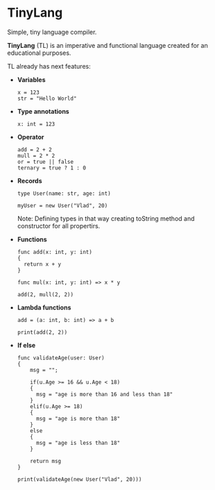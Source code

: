 # TinyLang
Simple, tiny language compiler.

**TinyLang** (TL) is an imperative and functional language created for an educational purposes.

TL already has next features: 
  - **Variables** 
  
    `x = 123`  
    `str = "Hello World"`
  - **Type annotations**
    
    `x: int = 123`
  - **Operator**
    ```
    add = 2 + 2
    mull = 2 * 2 
    or = true || false
    ternary = true ? 1 : 0
    ```
  
  - **Records**
  
    ```
    type User(name: str, age: int)
    
    myUser = new User("Vlad", 20)
    ```
    Note: Defining types in that way creating toString method and constructor for all propertirs.
  - **Functions**
  
    ```
    func add(x: int, y: int)
    {
      return x + y
    }
    
    func mul(x: int, y: int) => x * y
    
    add(2, mull(2, 2))
  - **Lambda functions**
  
    ```
    add = (a: int, b: int) => a + b
    
    print(add(2, 2))
    ```
  - **If else**
  
    ```
    func validateAge(user: User)
    {
        msg = "";
        
        if(u.Age >= 16 && u.Age < 18)
        {
          msg = "age is more than 16 and less than 18"
        }
        elif(u.Age >= 18)
        {
          msg = "age is more than 18"
        }
        else
        {
          msg = "age is less than 18"
        }
        
        return msg
    }
    
    print(validateAge(new User("Vlad", 20)))
    ```
